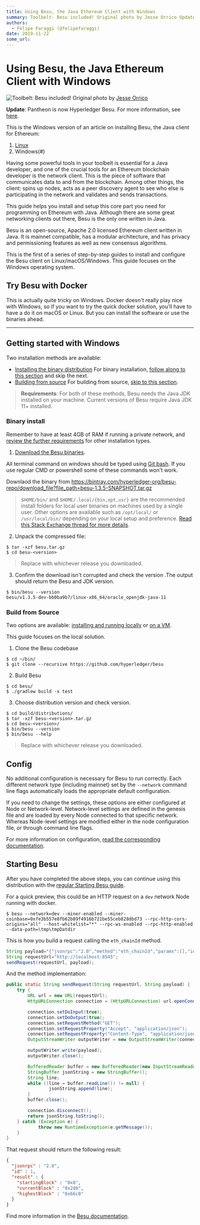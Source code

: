 ```yaml
---
title: Using Besu, the Java Ethereum Client with Windows
summary: Toolbelt- Besu included! Original photo by Jesse Orrico Update- Pantheon is now Hyperledger Besu. For more information, see here. This is the Windows version of an article on installing Besu, the Java client for Ethereum- Linux Windows(-) Having some powerful tools in your toolbelt is essential for a Java developer, and one of the crucial tools for an Ethereum blockchain developer is the network client. This is the piece of software that communicates data to and from the blockchain. Among other
authors:
  - Felipe Faraggi (@felipefaraggi)
date: 2019-11-22
some_url: 
---
```


# Using Besu, the Java Ethereum Client with Windows

![Toolbelt: Besu included!](https://i.imgur.com/9aae8yO.jpg)
Original photo by [Jesse Orrico](https://unsplash.com/@jessedo81?utm_source=unsplash&utm_medium=referral&utm_content=creditCopyText)

**Update**: Pantheon is now Hyperledger Besu. For more information, see [here](https://pegasys.tech/why-pegasys-contributed-their-ethereum-client-to-the-linux-foundations-hyperledger-community/).

This is the Windows version of an article on installing Besu, the Java client for Ethereum:

1.  [Linux](https://kauri.io/article/276dd27f1458443295eea58403fd6965/v5/using-besu-the-java-ethereum-client-with-linux)
3.  Windows(#)

Having some powerful tools in your toolbelt is essential for a Java developer, and one of the crucial tools for an Ethereum blockchain developer is the network client. This is the piece of software that communicates data to and from the blockchain. Among other things, the client: spins up nodes, acts as a peer discovery agent to see who else is participating in the network and validates and sends transactions.

This guide helps you install and setup this core part you need for programming on Ethereum with Java. Although there are some great networking clients out there, Besu is the only one written in Java.

Besu is an open-source, Apache 2.0 licensed Ethereum client written in Java. It is mainnet compatible, has a modular architecture, and has privacy and permissioning features as well as new consensus algorithms.

This is the first of a series of step-by-step guides to install and configure the Besu client on Linux/macOS/Windows. This guide focuses on the Windows operating system.

## Try Besu with Docker

This is actually quite tricky on Windows. Docker doesn't really play nice with Windows, so if you want to try the quick docker solution, you'll have to have a do it on macOS or Linux.
But you can install the software or use the binaries ahead.

* * *

## Getting started with Windows

Two installation methods are available:

-   [Installing the binary distribution](http://besu.hyperledger.org/en/latest/HowTo/Get-Started/Install-Binaries/)
    For binary installation, [follow along to this section](#binary-install) and skip the next.
-   [Building from source](http://besu.hyperledger.org/en/latest/HowTo/Get-Started/Build-From-Source/)
    For building from source, [skip to this section](#build-from-source).

> **Requirements**: For both of these methods, Besu needs the Java JDK installed on your machine. Current versions of Besu require Java JDK 11+ installed.

### Binary install

Remember to have at least 4GB of RAM if running a private network, and [review  the further requirements](http://besu.hyperledger.org/en/latest/HowTo/Get-Started/System-Requirements/#determining-system-requirements) for other installation types.

1.  [Download the Besu binaries](https://bintray.com/hyperledger-org/besu-repo/besu/_latestVersion#files).

All terminal command on windows should be typed using [Git bash](https://git-scm.com/download/win). If you use regular CMD or powershell some of these commands won't work.

Downlaod the binary from 
https://bintray.com/hyperledger-org/besu-repo/download_file?file_path=besu-1.3.5-SNAPSHOT.tar.gz


> `$HOME/bin/` and `$HOME/.local/{bin,opt,usr}` are the recommended install folders for local user binaries on machines used by a single user. Other options are available such as `/opt/local/` or `/usr/local/bin/` depending on your local setup and preference. [Read this Stack Exchange thread for more details](https://unix.stackexchange.com/questions/36871/where-should-a-local-executable-be-placed).

2.  Unpack the compressed file:

```shell
$ tar -xzf besu.tar.gz
$ cd besu-<version>
```

> Replace <version> with whichever release you downloaded.

3.  Confirm the download isn't corrupted and check the version .The output should return the Besu and JDK version.

```shell
$ bin/besu --version
besu/v1.3.5-dev-bb0ba9b7/linux-x86_64/oracle_openjdk-java-11
```

### Build from Source

Two options are available: [installing and running locally](http://besu.hyperledger.org/en/latest/HowTo/Get-Started/Build-From-Source/#running-locally/) or [on a VM](http://besu.hyperledger.org/en/latest/HowTo/Get-Started/Build-From-Source/#installation-on-vm).

This guide focuses on the local solution.

1.  Clone the Besu codebase

```shell
$ cd ~/bin/
$ git clone --recursive https://github.com/hyperledger/besu
```

2.  Build Besu

```shell
$ cd besu/
$ ./gradlew build -x test
```

3.  Choose distribution version and check version.

```shell
$ cd build/distributions/
$ tar -xzf besu-<version>.tar.gz
$ cd besu-<version>/
$ bin/besu --version
$ bin/besu --help
```

> Replace <version> with whichever release you downloaded.


## Config

No additional configuration is necessary for Besu to run correctly.
Each different network type (including mainnet) set by the `--network` command line flags automatically loads the appropriate default configuration.

If you need to change the settings, these options are either configured at Node or Network-level.
Network-level settings are defined in the genesis file and are loaded by every Node connected to that specific network. Whereas Node-level settings are modified either in the node configuration file, or through command line flags.

For more information on configuration, [read the corresponding documentation](http://besu.hyperledger.org/en/latest/HowTo/Configure/Using-Configuration-File/).

## Starting Besu

After you have completed the above steps, you can continue using this distribution with the [regular Starting Besu guide](http://besu.hyperledger.org/en/latest/HowTo/Get-Started/Starting-node/).

For a quick preview, this could be an HTTP request on a `dev` network Node running with docker.

```shell
$ besu --network=dev --miner-enabled --miner-coinbase=0xfe3b557e8fb62b89f4916b721be55ceb828dbd73 --rpc-http-cors-origins="all" --host-whitelist="*" --rpc-ws-enabled --rpc-http-enabled --data-path=\tmp\tmpDatdir
```

This is how you build a request calling the `eth_chainId` method.

```java
String payload='{"jsonrpc":"2.0","method":"eth_chainId","params":[],"id":1}';
String requestUrl="http://localhost:8545";
sendRequest(requestUrl, payload);
```

And the method implementation:

```java
public static String sendRequest(String requestUrl, String payload) {
    try {
        URL url = new URL(requestUrl);
        HttpURLConnection connection = (HttpURLConnection) url.openConnection();

        connection.setDoInput(true);
        connection.setDoOutput(true);
        connection.setRequestMethod("GET");
        connection.setRequestProperty("Accept", "application/json");
        connection.setRequestProperty("Content-Type", "application/json; charset=UTF-8");
        OutputStreamWriter outputWriter = new OutputStreamWriter(connection.getOutputStream(), "UTF-8");

        outputWriter.write(payload);
        outputWriter.close();

        BufferedReader buffer = new BufferedReader(new InputStreamReader(connection.getInputStream()));
        StringBuffer jsonString = new StringBuffer();
        String line;
        while ((line = buffer.readLine()) != null) {
                jsonString.append(line);
        }
        buffer.close();

        connection.disconnect();
        return jsonString.toString();
    } catch (Exception e) {
            throw new RuntimeException(e.getMessage());
    }
}
```

That request should return the following result:

```json
{
  "jsonrpc" : "2.0",
  "id" : 1,
  "result" : {
    "startingBlock" : "0x0",
    "currentBlock" : "0x2d0",
    "highestBlock" : "0x66c0"
  }
}
```

Find more information in the [Besu documentation](http://besu.hyperledger.org/).
